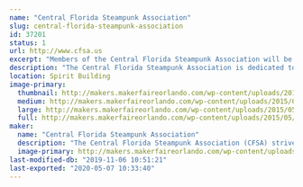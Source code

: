 ```yaml
---
name: "Central Florida Steampunk Association"
slug: central-florida-steampunk-association
id: 37201
status: 1
url: http://www.cfsa.us
excerpt: "Members of the Central Florida Steampunk Association will be displaying various examples of prop making and costuming, which includes leather working, simple electronics, steam power, sewing, jewelry making, and much more.  "
description: "The Central Florida Steampunk Association is dedicated to bringing the colorful and imaginative world of Steampunk to anyone interested in learning more about it.  The shortest description of steampunk is \"Victorian Science Fiction\", which was bought to life with authors like Jules Verne.  In recent years the genre has blossomed to become a world-wide sensation, influencing musicians, artists, and even fashion designers.  Our members have used their skills to create works of art through a variety of materials.  We have leather workers, metal workers, jewelry makers, artists, musicians, costumers, prop makers, and writers.  Many of our members also teach classes to pass on these skills."
location: Spirit Building
image-primary:
  thumbnail: http://makers.makerfaireorlando.com/wp-content/uploads/2015/05/CFSA-OMMF-2014-150x150.jpg
  medium: http://makers.makerfaireorlando.com/wp-content/uploads/2015/05/CFSA-OMMF-2014-300x200.jpg
  large: http://makers.makerfaireorlando.com/wp-content/uploads/2015/05/CFSA-OMMF-2014.jpg
  full: http://makers.makerfaireorlando.com/wp-content/uploads/2015/05/CFSA-OMMF-2014.jpg
maker:
  name: "Central Florida Steampunk Association"
  description: "The Central Florida Steampunk Association (CFSA) strives to bring Steampunk to anyone who is interested in the genre, or interested in learning how we make our props and costumes.  Our members have experience in leather working, jewelry making, sewing, prop making, simple wearable electronics, and much more.  We frequently hold classes in an effort to share our knowledge base and encourage learners to try new skills.  We'll have several items on display to showcase some of the skills and classes we have to offer.  "
  image-primary: http://makers.makerfaireorlando.com/wp-content/uploads/2017/10/Adobe-Spark-1-1024x1024.jpg
last-modified-db: "2019-11-06 10:51:21"
last-exported: "2020-05-07 10:33:40"
---
```

